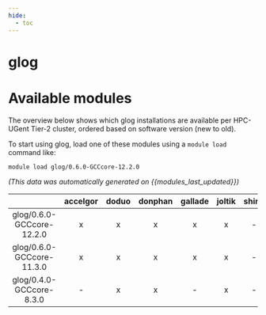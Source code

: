 ```yaml
---
hide:
  - toc
---
```


glog
====

# Available modules


The overview below shows which glog installations are available per HPC-UGent Tier-2 cluster, ordered based on software version (new to old).

To start using glog, load one of these modules using a `module load` command like:

```shell
module load glog/0.6.0-GCCcore-12.2.0
```

*(This data was automatically generated on {{modules_last_updated}})*  

| |accelgor|doduo|donphan|gallade|joltik|shinx|skitty|
| :---: | :---: | :---: | :---: | :---: | :---: | :---: | :---: |
|glog/0.6.0-GCCcore-12.2.0|x|x|x|x|x|-|-|
|glog/0.6.0-GCCcore-11.3.0|x|x|x|x|x|-|-|
|glog/0.4.0-GCCcore-8.3.0|-|x|x|-|x|-|-|

